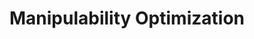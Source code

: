 ---
title: Manipulability Optimization
order: 3
img:
publications:
  - date: 2019-11-04
    img: /assets/images/fast_manipulability_op.png
    title: "Fast Manipulability Maximization Using Continuous-Time Trajectory Optimization"
    authors: "Filip Maric, Oliver Limoyo, Luka Petrovic, <b>Trevor Ablett</b>, Ivan Petrovic and Jonathan Kelly"
    venue: "IEEE/RSJ International Conference on Intelligent Robots and Systems (IROS'19), Macau, China, 4 - 8 November 2019"
    note:
    doi: https://doi.org/10.1109/IROS40897.2019.8968441
    links:
        preprint: https://arxiv.org/abs/1908.02963
        video: https://www.youtube.com/watch?v=tB34VfDrF84
---